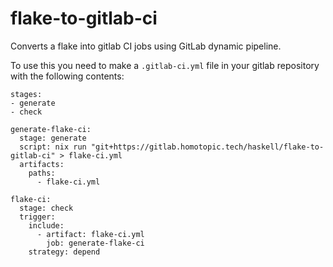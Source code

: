# flake-to-gitlab-ci

Converts a flake into gitlab CI jobs using GitLab dynamic pipeline.

To use this you need to make a `.gitlab-ci.yml` file in your gitlab repository
with the following contents:

```
stages:
- generate
- check

generate-flake-ci:
  stage: generate
  script: nix run "git+https://gitlab.homotopic.tech/haskell/flake-to-gitlab-ci" > flake-ci.yml
  artifacts:
    paths:
      - flake-ci.yml

flake-ci:
  stage: check
  trigger:
    include:
      - artifact: flake-ci.yml
        job: generate-flake-ci
    strategy: depend
```
